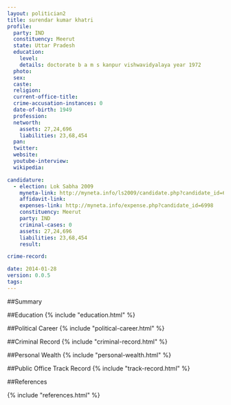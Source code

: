 ```yaml
---
layout: politician2
title: surendar kumar khatri
profile: 
  party: IND
  constituency: Meerut
  state: Uttar Pradesh
  education: 
    level: 
    details: doctorate b a m s kanpur vishwavidyalaya year 1972
  photo: 
  sex: 
  caste: 
  religion: 
  current-office-title: 
  crime-accusation-instances: 0
  date-of-birth: 1949
  profession: 
  networth: 
    assets: 27,24,696
    liabilities: 23,68,454
  pan: 
  twitter: 
  website: 
  youtube-interview: 
  wikipedia: 

candidature: 
  - election: Lok Sabha 2009
    myneta-link: http://myneta.info/ls2009/candidate.php?candidate_id=6998
    affidavit-link: 
    expenses-link: http://myneta.info/expense.php?candidate_id=6998
    constituency: Meerut 
    party: IND
    criminal-cases: 0
    assets: 27,24,696
    liabilities: 23,68,454
    result:  

crime-record: 

date: 2014-01-28
version: 0.0.5
tags: 
---
```

##Summary


##Education
{% include "education.html" %}


##Political Career
{% include "political-career.html" %}


##Criminal Record
{% include "criminal-record.html" %}


##Personal Wealth
{% include "personal-wealth.html" %}


##Public Office Track Record
{% include "track-record.html" %}


##References


{% include "references.html" %}